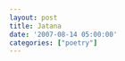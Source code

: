```yaml
---
layout: post
title: Jatana
date: '2007-08-14 05:00:00'
categories: ["poetry"]
---
```


<p><a onblur="try {parent.deselectBloggerImageGracefully();} catch(e) {}" href="http://bp0.blogger.com/_cWdd7TsTIWo/RsE3qwFCD9I/AAAAAAAAAEI/ztVzeVRArFo/s1600-h/jatana.jpg"><img style="display:block; margin:0px auto 10px; text-align:center;cursor:pointer; cursor:hand;" src="http://bp0.blogger.com/_cWdd7TsTIWo/RsE3qwFCD9I/AAAAAAAAAEI/ztVzeVRArFo/s320/jatana.jpg" border="0" alt="" id="BLOGGER_PHOTO_ID_5098417460760154066"/></a></p><div class="blogger-post-footer"><img width="1" height="1" src="https://blogger.googleusercontent.com/tracker/5416117946427095362-1844429345020848846?l=soranthou.blogspot.com" alt=""/></div>
